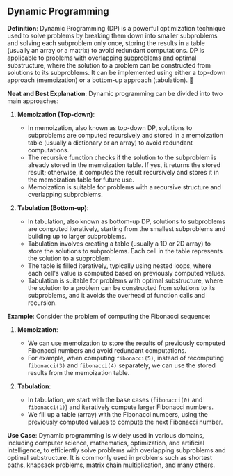 ## Dynamic Programming

**Definition**: Dynamic Programming (DP) is a powerful optimization technique used to solve problems by breaking them down into smaller subproblems and solving each subproblem only once, storing the results in a table (usually an array or a matrix) to avoid redundant computations. DP is applicable to problems with overlapping subproblems and optimal substructure, where the solution to a problem can be constructed from solutions to its subproblems. It can be implemented using either a top-down approach (memoization) or a bottom-up approach (tabulation). 🔄

**Neat and Best Explanation**:
Dynamic programming can be divided into two main approaches:

1. **Memoization (Top-down)**:
   - In memoization, also known as top-down DP, solutions to subproblems are computed recursively and stored in a memoization table (usually a dictionary or an array) to avoid redundant computations.
   - The recursive function checks if the solution to the subproblem is already stored in the memoization table. If yes, it returns the stored result; otherwise, it computes the result recursively and stores it in the memoization table for future use.
   - Memoization is suitable for problems with a recursive structure and overlapping subproblems.

2. **Tabulation (Bottom-up)**:
   - In tabulation, also known as bottom-up DP, solutions to subproblems are computed iteratively, starting from the smallest subproblems and building up to larger subproblems.
   - Tabulation involves creating a table (usually a 1D or 2D array) to store the solutions to subproblems. Each cell in the table represents the solution to a subproblem.
   - The table is filled iteratively, typically using nested loops, where each cell's value is computed based on previously computed values.
   - Tabulation is suitable for problems with optimal substructure, where the solution to a problem can be constructed from solutions to its subproblems, and it avoids the overhead of function calls and recursion.

**Example**:
Consider the problem of computing the Fibonacci sequence:

1. **Memoization**:
   - We can use memoization to store the results of previously computed Fibonacci numbers and avoid redundant computations.
   - For example, when computing `fibonacci(5)`, instead of recomputing `fibonacci(3)` and `fibonacci(4)` separately, we can use the stored results from the memoization table.
   
2. **Tabulation**:
   - In tabulation, we start with the base cases (`fibonacci(0)` and `fibonacci(1)`) and iteratively compute larger Fibonacci numbers.
   - We fill up a table (array) with the Fibonacci numbers, using the previously computed values to compute the next Fibonacci number.

**Use Case**:
Dynamic programming is widely used in various domains, including computer science, mathematics, optimization, and artificial intelligence, to efficiently solve problems with overlapping subproblems and optimal substructure. It is commonly used in problems such as shortest paths, knapsack problems, matrix chain multiplication, and many others.
